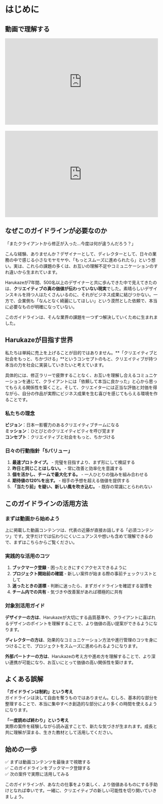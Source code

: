 # はじめに

## 動画で理解する

<div style="position: relative; padding-bottom: 56.25%; height: 0;"><iframe src="https://www.loom.com/embed/7990e66509a946b1a2859f4b54bf9dc0?sid=95a9d275-d84d-49da-99c6-412916601a73" frameborder="0" webkitallowfullscreen mozallowfullscreen allowfullscreen style="position: absolute; top: 0; left: 0; width: 100%; height: 100%;"></iframe></div>

<div style="position: relative; padding-bottom: 56.25%; height: 0; margin-top: 20px;"><iframe src="https://www.loom.com/embed/b8fef1c8ec804443819ce2cb9c45617f?sid=319857f0-1b77-42b3-b4d1-303a4fc85f31" frameborder="0" webkitallowfullscreen mozallowfullscreen allowfullscreen style="position: absolute; top: 0; left: 0; width: 100%; height: 100%;"></iframe></div>

## なぜこのガイドラインが必要なのか

「またクライアントから修正が入った...今度は何が違うんだろう？」

こんな経験、ありませんか？デザイナーとして、ディレクターとして、日々の業務の中で感じる小さなモヤモヤや、「もっとスムーズに進められたら」という想い。実は、これらの課題の多くは、お互いの理解不足やコミュニケーションのすれ違いから生まれています。

Harukazeが7年間、500名以上のデザイナーと共に歩んできた中で見えてきたのは、**クリエイティブの真の価値が伝わっていない現実**でした。素晴らしいデザインスキルを持つ人はたくさんいるのに、それがビジネス成果に結びつかない。一方で、企業側も「なんとなく綺麗にしてほしい」という漠然とした依頼で、本当に必要なものが明確になっていない。

このガイドラインは、そんな業界の課題を一つずつ解決していくために生まれました。

## Harukazeが目指す世界

私たちは単純に売上を上げることが目的ではありません。**「クリエイティブと社会をもっと、ちかづける」**というコンセプトのもと、クリエイティブが持つ本当の力を社会に実装していきたいと考えています。

具体的には、修正ラリーで疲弊することなく、お互いを理解し合えるコミュニケーションを通じて、クライアントには「依頼して本当に良かった」と心から思ってもらえる関係性を築くこと。そして、クリエイターには正当な評価と対価を得ながら、自分の作品が実際にビジネス成果を生む喜びを感じてもらえる環境を作ることです。

### 私たちの理念

**ビジョン**：日本一影響力のあるクリエイティブチームになる  
**ミッション**：ひとびとのクリエイティビティを呼び覚ます  
**コンセプト**：クリエイティブと社会をもっと、ちかづける

### 日々の行動指針「5バリュー」

1. **最速プロトタイプ。** - 完璧を目指すより、まず形にして検証する
2. **昨日と同じことはしない。** - 常に改善と効率化を意識する  
3. **個を活かし、チームで最大化する。** - 一人ひとりの強みを組み合わせる
4. **期待値の120%を出す。** - 相手の予想を超える価値を提供する
5. **「当たり前」を疑い、新しい風を吹き込む。** - 既存の常識にとらわれない

## このガイドラインの活用方法

### まずは動画から始めよう
上に掲載した動画コンテンツは、代表の近藤が直接お話しする「必須コンテンツ」です。文字だけでは伝わりにくいニュアンスや想いも含めて理解できるので、まずはこちらからご覧ください。

### 実践的な活用のコツ
1. **ブックマーク登録** - 困ったときにすぐアクセスできるように
2. **プロジェクト開始前の確認** - 新しい案件が始まる際の事前チェックリストとして
3. **迷ったときの道標** - 判断に迷ったら、まずガイドラインを確認する習慣を
4. **チーム内での共有** - 気づきや改善案があれば積極的に共有

### 対象別活用ガイド

**デザイナーの方は**、Harukazeが大切にする品質基準や、クライアントに喜ばれるデザインのポイントを理解することで、より価値の高い提案ができるようになります。

**ディレクターの方は**、効果的なコミュニケーション方法や進行管理のコツを身につけることで、プロジェクトをスムーズに進められるようになります。

**外部パートナーの方は**、Harukazeの考え方や進め方を理解することで、より深い連携が可能になり、お互いにとって価値の高い関係性を築けます。

## よくある誤解

**「ガイドラインは制約」という考え**  
ガイドラインは決して自由を奪うものではありません。むしろ、基本的な部分を整理することで、本当に集中すべき創造的な部分により多くの時間を使えるようになります。

**「一度読めば終わり」という考え**  
実際の案件を経験しながら読み返すことで、新たな気づきが生まれます。成長と共に理解が深まる、生きた教材として活用してください。

## 始めの一歩

✅ まずは動画コンテンツを最後まで視聴する  
✅ このガイドラインをブックマーク登録する  
✅ 次の案件で実際に活用してみる  

このガイドラインが、あなたの仕事をより楽しく、より価値あるものにする手助けとなれば幸いです。一緒に、クリエイティブの新しい可能性を切り開いていきましょう。